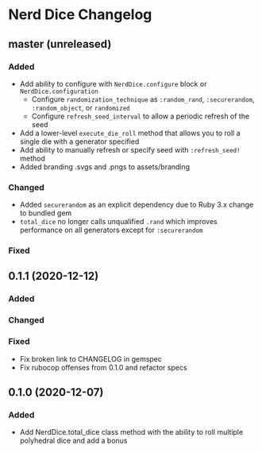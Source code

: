 # Nerd Dice Changelog

## master \(unreleased\)
### Added
* Add ability to configure with `NerdDice.configure` block or `NerdDice.configuration`
  - Configure `randomization_technique` as `:random_rand`, `:securerandom`, `:random_object`, or `randomized`
  - Configure `refresh_seed_interval` to allow a periodic refresh of the seed
* Add a lower-level `execute_die_roll` method that allows you to roll a single die with a generator specified
* Add ability to manually refresh or specify seed with `:refresh_seed!` method
* Added branding .svgs and .pngs to assets/branding
### Changed
* Added `securerandom` as an explicit dependency due to Ruby 3.x change to bundled gem
* `total_dice` no longer calls unqualified `.rand` which improves performance on all generators except for `:securerandom`
### Fixed

## 0.1.1 \(2020-12-12\)
### Added
### Changed
### Fixed
* Fix broken link to CHANGELOG in gemspec
* Fix rubocop offenses from 0.1.0 and refactor specs

## 0.1.0 \(2020-12-07\)

### Added
* Add NerdDice.total_dice class method with the ability to roll multiple polyhedral dice and add a bonus

